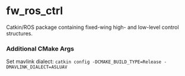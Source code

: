 # fw_ros_ctrl
Catkin/ROS package containing fixed-wing high- and low-level control structures.

### Additional CMake Args
Set mavlink dialect: ```catkin config -DCMAKE_BUILD_TYPE=Release -DMAVLINK_DIALECT=ASLUAV```
